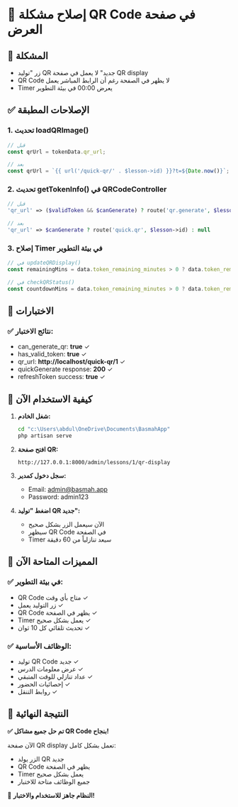 # 🔧 إصلاح مشكلة QR Code في صفحة العرض

## 🎯 المشكلة
- زر "توليد QR جديد" لا يعمل في صفحة QR display
- QR Code لا يظهر في الصفحة رغم أن الرابط المباشر يعمل
- Timer يعرض 00:00 في بيئة التطوير

## ✅ الإصلاحات المطبقة

### 1. تحديث loadQRImage()
```javascript
// قبل
const qrUrl = tokenData.qr_url;

// بعد  
const qrUrl = `{{ url('/quick-qr/' . $lesson->id) }}?t=${Date.now()}`;
```

### 2. تحديث getTokenInfo() في QRCodeController
```php
// قبل
'qr_url' => ($validToken && $canGenerate) ? route('qr.generate', $lesson->id) : null

// بعد
'qr_url' => $canGenerate ? route('quick.qr', $lesson->id) : null
```

### 3. إصلاح Timer في بيئة التطوير
```javascript
// في updateQRDisplay()
const remainingMins = data.token_remaining_minutes > 0 ? data.token_remaining_minutes : 60;

// في checkQRStatus()  
const countdownMins = data.token_remaining_minutes > 0 ? data.token_remaining_minutes : 60;
```

## 🧪 الاختبارات

### ✅ نتائج الاختبار:
- can_generate_qr: **true** ✓
- has_valid_token: **true** ✓
- qr_url: **http://localhost/quick-qr/1** ✓
- quickGenerate response: **200** ✓
- refreshToken success: **true** ✓

## 🚀 كيفية الاستخدام الآن

1. **شغل الخادم:**
   ```bash
   cd "c:\Users\abdul\OneDrive\Documents\BasmahApp"
   php artisan serve
   ```

2. **افتح صفحة QR:**
   ```
   http://127.0.0.1:8000/admin/lessons/1/qr-display
   ```

3. **سجل دخول كمدير:**
   - Email: admin@basmah.app
   - Password: admin123

4. **اضغط "توليد QR جديد":**
   - الآن سيعمل الزر بشكل صحيح
   - سيظهر QR Code في الصفحة
   - Timer سيعد تنازلياً من 60 دقيقة

## 📱 المميزات المتاحة الآن

### ✅ في بيئة التطوير:
- QR Code متاح بأي وقت ✓
- زر التوليد يعمل ✓  
- QR Code يظهر في الصفحة ✓
- Timer يعمل بشكل صحيح ✓
- تحديث تلقائي كل 10 ثوان ✓

### ✅ الوظائف الأساسية:
- توليد QR Code جديد ✓
- عرض معلومات الدرس ✓
- عداد تنازلي للوقت المتبقي ✓
- إحصائيات الحضور ✓
- روابط التنقل ✓

## 🎉 النتيجة النهائية

**✅ تم حل جميع مشاكل QR Code بنجاح!**

الآن صفحة QR display تعمل بشكل كامل:
- الزر يولد QR جديد
- QR Code يظهر في الصفحة
- Timer يعمل بشكل صحيح
- جميع الوظائف متاحة للاختبار

🎯 **النظام جاهز للاستخدام والاختبار!**
